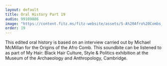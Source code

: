 ```yaml
---
layout: default
title: Oral History Part 19
audio: 99109886
image: "https://content.fitz.ms/fitz-website/assets/S-A%20Afro%20Combs_2013_03_mdb56-16-1.jpg?key=directus-medium-crop"
order: 19
---
```


This edited oral history is based on an interview carried out by Michael McMillan for the Origins of the Afro Comb. This soundbite can be listened to as part of My Hair: Black Hair Culture, Style & Politics exhibition at the Museum of the Archaeology and Anthropology, Cambridge.
